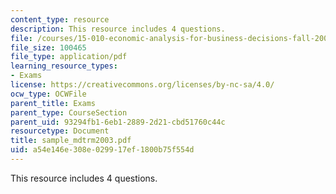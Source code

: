 ```yaml
---
content_type: resource
description: This resource includes 4 questions.
file: /courses/15-010-economic-analysis-for-business-decisions-fall-2004/a54e146e308e029917ef1800b75f554d_sample_mdtrm2003.pdf
file_size: 100465
file_type: application/pdf
learning_resource_types:
- Exams
license: https://creativecommons.org/licenses/by-nc-sa/4.0/
ocw_type: OCWFile
parent_title: Exams
parent_type: CourseSection
parent_uid: 93294fb1-6eb1-2889-2d21-cbd51760c44c
resourcetype: Document
title: sample_mdtrm2003.pdf
uid: a54e146e-308e-0299-17ef-1800b75f554d
---
```

This resource includes 4 questions.
